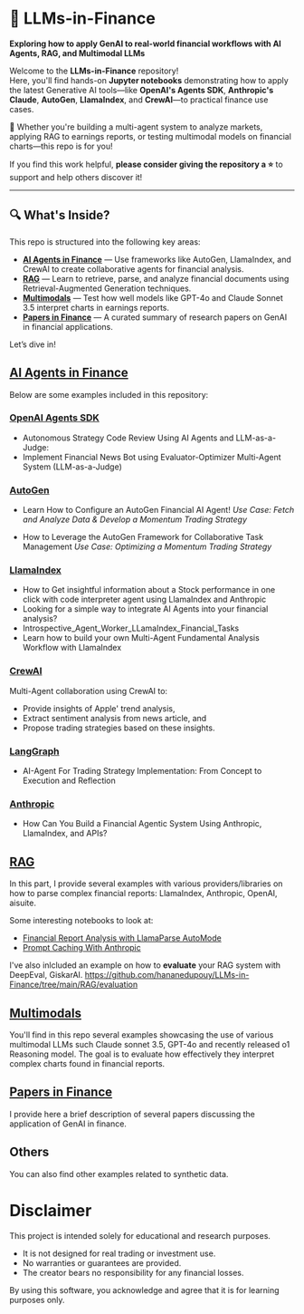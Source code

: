 # 🌟 LLMs-in-Finance
**Exploring how to apply GenAI to real-world financial workflows with AI Agents, RAG, and Multimodal LLMs**

Welcome to the **LLMs-in-Finance** repository!  
Here, you'll find hands-on **Jupyter notebooks** demonstrating how to apply the latest Generative AI tools—like **OpenAI's Agents SDK**, **Anthropic's Claude**, **AutoGen**, **LlamaIndex**, and **CrewAI**—to practical finance use cases.

🚀 Whether you're building a multi-agent system to analyze markets, applying RAG to earnings reports, or testing multimodal models on financial charts—this repo is for you!

If you find this work helpful, **please consider giving the repository a ⭐️** to support and help others discover it!

---

## 🔍 What's Inside?

This repo is structured into the following key areas:

- **[AI Agents in Finance](#ai-agents-in-finance)** — Use frameworks like AutoGen, LlamaIndex, and CrewAI to create collaborative agents for financial analysis.
- **[RAG](#rag)** — Learn to retrieve, parse, and analyze financial documents using Retrieval-Augmented Generation techniques.
- **[Multimodals](#multimodals)** — Test how well models like GPT-4o and Claude Sonnet 3.5 interpret charts in earnings reports.
- **[Papers in Finance](#papers-in-finance)** — A curated summary of research papers on GenAI in financial applications.

Let’s dive in!

## [AI Agents in Finance](https://github.com/hananedupouy/LLMs-in-Finance/tree/main/Agents)

Below are some examples included in this repository:


### [OpenAI Agents SDK](https://github.com/hananedupouy/LLMs-in-Finance/tree/main/Agents/OpenAI)
*   Autonomous Strategy Code Review Using AI Agents and LLM-as-a-Judge:
*   Implement Financial News Bot using Evaluator-Optimizer Multi-Agent System (LLM-as-a-Judge) 


### [AutoGen](https://github.com/hananedupouy/LLMs-in-Finance/tree/main/Agents/AutoGen)

*   Learn How to Configure an AutoGen Financial AI Agent!
*Use Case: Fetch and Analyze Data & Develop a Momentum Trading Strategy*

*   How to Leverage the AutoGen Framework for Collaborative Task Management
*Use Case: Optimizing a Momentum Trading Strategy*


### [LlamaIndex](https://github.com/hananedupouy/LLMs-in-Finance/tree/main/Agents/llamaIndex)
*   How to Get insightful information about a Stock performance in one click with code interpreter agent using LlamaIndex and Anthropic   
*   Looking for a simple way to integrate AI Agents into your financial analysis?
*   Introspective_Agent_Worker_LLamaIndex_Financial_Tasks
*   Learn how to build your own Multi-Agent Fundamental Analysis Workflow with LlamaIndex


### [CrewAI](https://github.com/hananedupouy/LLMs-in-Finance/tree/main/Agents/CrewAI)

Multi-Agent collaboration using CrewAI to:
*   Provide insights of Apple' trend analysis, 
*   Extract sentiment analysis from news article, and 
*   Propose trading strategies based on these insights.


### [LangGraph](https://github.com/hananedupouy/LLMs-in-Finance/tree/main/Agents/LangChain)

*   AI-Agent For Trading Strategy Implementation: From Concept to Execution and Reflection


### [Anthropic](https://github.com/hananedupouy/LLMs-in-Finance/tree/main/Agents/Anthropic)

*   How Can You Build a Financial Agentic System Using Anthropic, LlamaIndex, and APIs?


## [RAG](https://github.com/hananedupouy/LLMs-in-Finance/tree/main/RAG)

In this part, I provide several examples with various providers/libraries on how to parse complex financial reports: LlamaIndex, Anthropic, OpenAI, aisuite.

Some interesting notebooks to look at:
*   [Financial Report Analysis with LlamaParse AutoMode](RAG/llamaindex/Financial_Report_Analysis_with_LlamaParse_AutoMode.ipynb)
*   [Prompt Caching With Anthropic](https://github.com/hananedupouy/LLMs-in-Finance/blob/main/RAG/Anthropic/Anthropic_Prompt_Caching.ipynb)

I've also inlcluded an example on how to **evaluate** your RAG system with DeepEval, GiskarAI.
https://github.com/hananedupouy/LLMs-in-Finance/tree/main/RAG/evaluation


## [Multimodals](https://github.com/hananedupouy/LLMs-in-Finance/tree/main/Multimodal_llms/financial_analysis)

You'll find in this repo several examples showcasing the use of various multimodal LLMs such Claude sonnet 3.5, GPT-4o and recently released o1 Reasoning model. The goal is to evaluate how effectively they interpret complex charts found in financial reports.


## [Papers in Finance](https://github.com/hananedupouy/LLMs-in-Finance/tree/main/Papers)

I provide here a brief description of several papers discussing the application of GenAI in finance.

## Others
You can also find other examples related to synthetic data.

# Disclaimer
This project is intended solely for educational and research purposes. 

* It is not designed for real trading or investment use.
* No warranties or guarantees are provided.
* The creator bears no responsibility for any financial losses.

By using this software, you acknowledge and agree that it is for learning purposes only.